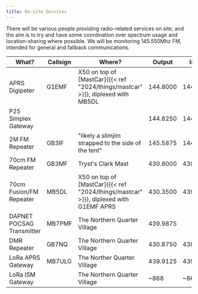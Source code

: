 ```yaml
---
title: On-site Services
---
```


There will be various people providing radio-related services on site, and the aim is to try and have some coordination over spectrum usage and location-sharing where possible. We will be monitoring 145.550Mhz FM, intended for general and fallback communications.

|What?                    |Callsign | Where?                                |Output   |Input    | Who?         |Notes      |
|-------------------------|---------|---------------------------------------|---------|---------|--------------|-----------|
|APRS Digipeter           |G1EMF    |X50 on top of [MastCar]({{< ref "2024/things/mastcar" >}}), diplexed with MB5DL|144.8000 |144.8000 |Plett (M0PLL) |           |
|P25 Simplex Gateway      |         |                                       |144.8250 |144.8250 |Josh (M0JMO)  |           |
|2M FM Repeater           |GB3IF    |"likely a slimjim strapped to the side of the tent"|145.5875 |144.5875 |Jim (M0ZAH)   |118.8 CTCSS|
|70cm FM Repeater         |GB3MF    |Tryst's Clark Mast                     |430.8000 |438.4000 |Tryst (M0TRY) |118.8 CTCSS|
|70cm Fusion/FM Repeater  |MB5DL    |X50 on top of [MastCar]({{< ref "2024/things/mastcar" >}}), diplexed with G1EMF APRS|430.3500 |439.3500 |Jim (M0ZAH)   |118.8 CTCSS|
|DAPNET POCSAG Transmitter|MB7PMF   |The Northern Quarter Village           |439.9875 |         |Dan (M0NXN)   |[www](https://www.makerspace.org.uk/radio/mb7pmf/)| 
|DMR Repeater             |GB7NQ    |The Northern Quarter Village           |430.8750 |438.4750 |Malcom (M0VNA)|[www](https://www.makerspace.org.uk/radio/gb7nq/)|
|LoRa APRS Gateway        |MB7ULG   |The Norther Quarter Village            |439.9125 |439.9125 |Malcom (M0VNA)|[www](https://www.makerspace.org.uk/radio/mb7ulg/)|
|LoRa ISM Gateway         |         |The Northern Quarter Village           |~868     |~868     |Malcom (M0VNA)|[www](https://www.makerspace.org.uk/radio/lorawan/)|

